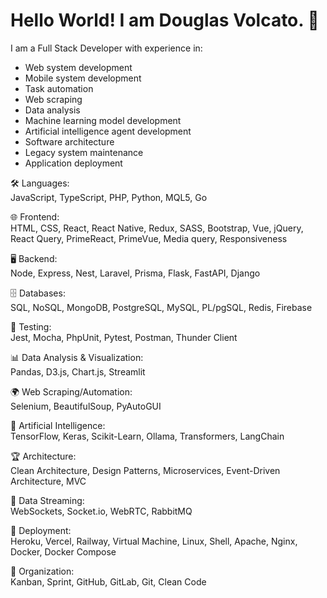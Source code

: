 # Hello World! I am Douglas Volcato. 🖖

I am a Full Stack Developer with experience in:  

- Web system development  
- Mobile system development  
- Task automation  
- Web scraping  
- Data analysis  
- Machine learning model development  
- Artificial intelligence agent development  
- Software architecture  
- Legacy system maintenance  
- Application deployment  

🛠️ Languages:  
JavaScript, TypeScript, PHP, Python, MQL5, Go

🌐 Frontend:  
HTML, CSS, React, React Native, Redux, SASS, Bootstrap, Vue, jQuery, React Query, PrimeReact, PrimeVue, Media query, Responsiveness  

🖥️ Backend:  
Node, Express, Nest, Laravel, Prisma, Flask, FastAPI, Django  

🗄️ Databases:  
SQL, NoSQL, MongoDB, PostgreSQL, MySQL, PL/pgSQL, Redis, Firebase  

🧪 Testing:  
Jest, Mocha, PhpUnit, Pytest, Postman, Thunder Client  

📊 Data Analysis & Visualization:  
Pandas, D3.js, Chart.js, Streamlit  

🌍 Web Scraping/Automation:  
Selenium, BeautifulSoup, PyAutoGUI  

🤖 Artificial Intelligence:  
TensorFlow, Keras, Scikit-Learn, Ollama, Transformers, LangChain  

🏆 Architecture:  
Clean Architecture, Design Patterns, Microservices, Event-Driven Architecture, MVC  

🛜 Data Streaming:  
WebSockets, Socket.io, WebRTC, RabbitMQ  

🚀 Deployment:  
Heroku, Vercel, Railway, Virtual Machine, Linux, Shell, Apache, Nginx, Docker, Docker Compose  

🔧 Organization:  
Kanban, Sprint, GitHub, GitLab, Git, Clean Code
